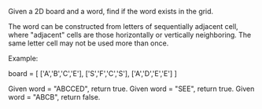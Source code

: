 Given a 2D board and a word, find if the word exists in the grid.

The word can be constructed from letters of sequentially adjacent cell, where "adjacent" cells are those horizontally or vertically neighboring. The same letter cell may not be used more than once.

Example:

board =
[
['A','B','C','E'],
['S','F','C','S'],
['A','D','E','E']
]

Given word = "ABCCED", return true.
Given word = "SEE", return true.
Given word = "ABCB", return false.

